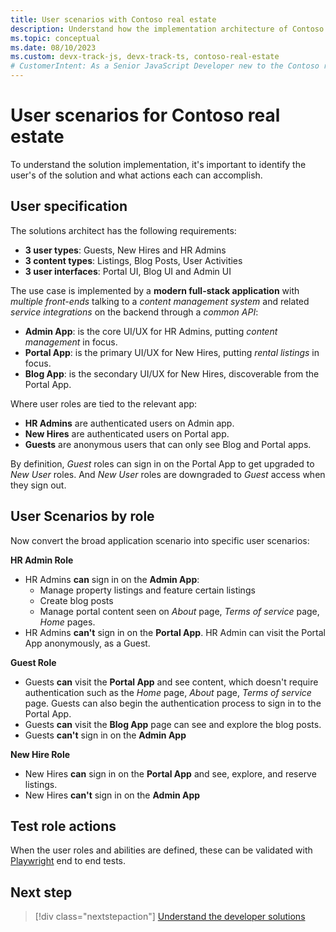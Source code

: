 ```yaml
---
title: User scenarios with Contoso real estate
description: Understand how the implementation architecture of Contoso real estate maps to the User scenarios the solution is meant to solve.
ms.topic: conceptual
ms.date: 08/10/2023
ms.custom: devx-track-js, devx-track-ts, contoso-real-estate
# CustomerIntent: As a Senior JavaScript Developer new to the Contoso real estate enterprise pp, I want understand how the user scenarios the architecture solves for so that I can have a deeper understanding between the technical solution and the business solution.
---
```


# User scenarios for Contoso real estate

To understand the solution implementation, it's important to identify the user's of the solution and what actions each can accomplish.

## User specification

The solutions architect has the following requirements:
 - **3 user types**: Guests, New Hires and HR Admins
 - **3 content types**: Listings, Blog Posts, User Activities
 - **3 user interfaces**: Portal UI, Blog UI and Admin UI

The use case is implemented by a **modern full-stack application** with _multiple front-ends_ talking to a _content management system_ and related _service integrations_ on the backend through a _common API_:
 - **Admin App**: is the core UI/UX for HR Admins, putting _content management_ in focus.
 - **Portal App**: is the primary UI/UX for New Hires, putting _rental listings_ in focus.
 - **Blog App**: is the secondary UI/UX for New Hires, discoverable from the Portal App.

Where user roles are tied to the relevant app:
 - **HR Admins** are authenticated users on Admin app.
 - **New Hires** are authenticated users on Portal app.
 - **Guests** are anonymous users that can only see Blog and Portal apps.

By definition, _Guest_ roles can sign in on the Portal App to get upgraded to _New User_ roles. And _New User_ roles are downgraded to _Guest_ access when they sign out. 

## User Scenarios by role

Now convert the broad application scenario into specific user scenarios:

**HR Admin Role**

* HR Admins **can** sign in on the **Admin App**:
    * Manage property listings and feature certain listings
    * Create blog posts 
    * Manage portal content seen on _About_ page, _Terms of service_ page, _Home_ pages.
* HR Admins **can't** sign in on the **Portal App**. HR Admin can visit the Portal App anonymously, as a Guest.

**Guest Role** 

* Guests **can** visit the **Portal App** and see content, which doesn't require authentication such as the _Home_ page, _About_ page, _Terms of service_ page. Guests can also begin the authentication process to sign in to the Portal App.
* Guests **can** visit the **Blog App** page can see and explore the blog posts.
* Guests **can't** sign in on the **Admin App**

**New Hire Role** 

* New Hires **can** sign in on the **Portal App** and see, explore, and reserve listings.
* New Hires **can't** sign in on the **Admin App**

## Test role actions

When the user roles and abilities are defined, these can be validated with [Playwright](https://playwright.dev/docs/intro) end to end tests.

## Next step

> [!div class="nextstepaction"]
> [Understand the developer solutions](contoso-real-estate-developer-solutions.md)

